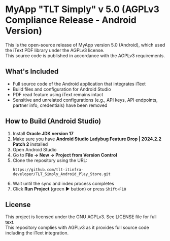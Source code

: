 # MyApp "TLT Simply" v 5.0 (AGPLv3 Compliance Release - Android Version)

This is the open-source release of MyApp version 5.0 (Android), which used the iText PDF library under the AGPLv3 license.  
This source code is published in accordance with the AGPLv3 requirements.

## What's Included
- Full source code of the Android application that integrates iText
- Build files and configuration for Android Studio
- PDF read feature using iText remains intact
- Sensitive and unrelated configurations (e.g., API keys, API endpoints, partner info, credentials) have been removed

## How to Build (Android Studio)
1. Install **Oracle JDK version 17**
2. Make sure you have **Android Studio Ladybug Feature Drop | 2024.2.2 Patch 2** installed  
3. Open Android Studio
4. Go to **File → New → Project from Version Control**
5. Clone the repository using the URL:
   ```
   https://github.com/tlt-itinfra-developer/TLT_Simply_Android_Play_Store.git
   ```
6. Wait until the sync and index process completes
7. Click **Run Project** (green ▶️ button) or press `Shift+F10`

## License
This project is licensed under the GNU AGPLv3. See LICENSE file for full text.  
This repository complies with AGPLv3 as it provides full source code including the iText integration.
